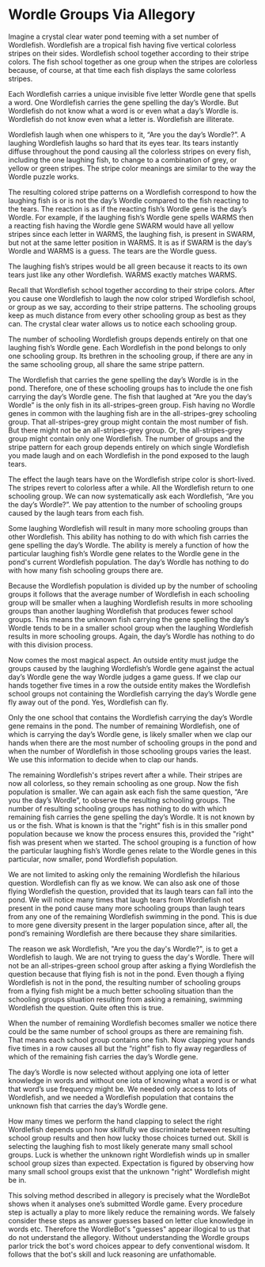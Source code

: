# Wordle Groups Via Allegory

Imagine a crystal clear water pond teeming with a set number of Wordlefish. Wordlefish are a tropical fish having five vertical colorless stripes on their sides. Wordlefish school together according to their stripe colors. The fish school together as one group when the stripes are colorless because, of course, at that time each fish displays the same colorless stripes.

Each Wordlefish carries a unique invisible five letter Wordle gene that spells a word. One Wordlefish carries the gene spelling the day’s Wordle. But Wordlefish do not know what a word is or even what a day’s Wordle is. Wordlefish do not know even what a letter is. Wordlefish are illiterate.

Wordlefish laugh when one whispers to it, “Are you the day’s Wordle?”. A laughing Wordlefish laughs so hard that its eyes tear. Its tears instantly diffuse throughout the pond causing all the colorless stripes on every fish, including the one laughing fish, to change to a combination of grey, or yellow or green stripes. The stripe color meanings are similar to the way the Wordle puzzle works.

The resulting colored stripe patterns on a Wordlefish correspond to how the laughing fish is or is not the day’s Wordle compared to the fish reacting to the tears. The reaction is as if the reacting fish’s Wordle gene is the day’s Wordle. For example, if the laughing fish’s Wordle gene spells WARMS then a reacting fish having the Wordle gene SWARM would have all yellow stripes since each letter in WARMS, the laughing fish, is present in SWARM, but not at the same letter position in WARMS. It is as if SWARM is the day’s Wordle and WARMS is a guess. The tears are the Wordle guess.

The laughing fish’s stripes would be all green because it reacts to its own tears just like any other Wordlefish. WARMS exactly matches WARMS.

Recall that Wordlefish school together according to their stripe colors. After you cause one Wordlefish to laugh the now color striped Wordlefish school, or group as we say, according to their stripe patterns. The schooling groups keep as much distance from every other schooling group as best as they can. The crystal clear water allows us to notice each schooling group.

The number of schooling Wordlefish groups depends entirely on that one laughing fish’s Wordle gene. Each Wordlefish in the pond belongs to only one schooling group. Its brethren in the schooling group, if there are any in the same schooling group, all share the same stripe pattern.  

The Wordlefish that carries the gene spelling the day’s Wordle is in the pond. Therefore, one of these schooling groups has to include the one fish carrying the day’s Wordle gene. The fish that laughed at “Are you the day’s Wordle” is the only fish in its all-stripes-green group. Fish having no Wordle genes in common with the laughing fish are in the all-stripes-grey schooling group. That all-stripes-grey group might contain the most number of fish. But there might not be an all-stripes-grey group. Or, the all-stripes-grey group might contain only one Wordlefish. The number of groups and the stripe pattern for each group depends entirely on which single Wordlefish you made laugh and on each Wordlefish in the pond exposed to the laugh tears.

The effect the laugh tears have on the Wordlefish stripe color is short-lived. The stripes revert to colorless after a while. All the Wordlefish return to one schooling group. We can now systematically ask each Wordlefish, “Are you the day’s Wordle?”. We pay attention to the number of schooling groups caused by the laugh tears from each fish.

Some laughing Wordlefish will result in many more schooling groups than other Wordlefish. This ability has nothing to do with which fish carries the gene spelling the day’s Wordle. The ability is merely a function of how the particular laughing fish’s Wordle gene relates to the Wordle gene in the pond's current Wordlefish population. The day’s Wordle has nothing to do with how many fish schooling groups there are.

Because the Wordlefish population is divided up by the number of schooling groups it follows that the average number of Wordlefish in each schooling group will be smaller when a laughing Wordlefish results in more schooling groups than another laughing Wordlefish that produces fewer school groups. This means the unknown fish carrying the gene spelling the day’s Wordle tends to be in a smaller school group when the laughing Wordlefish results in more schooling groups. Again, the day’s Wordle has nothing to do with this division process.

Now comes the most magical aspect. An outside entity must judge the groups caused by the laughing Wordlefish’s Wordle gene against the actual day’s Wordle gene the way Wordle judges a game guess. If we clap our hands together five times in a row the outside entity makes the Wordlefish school groups not containing the Wordlefish carrying the day’s Wordle gene fly away out of the pond. Yes, Wordlefish can fly.

Only the one school that contains the Wordlefish carrying the day’s Wordle gene remains in the pond. The number of remaining Wordlefish, one of which is carrying the day’s Wordle gene, is likely smaller when we clap our hands when there are the most number of schooling groups in the pond and when the number of Wordlefish in those schooling groups varies the least. We use this information to decide when to clap our hands.

The remaining Wordlefish's stripes revert after a while. Their stripes are now all colorless, so they remain schooling as one group. Now the fish population is smaller. We can again ask each fish the same question, “Are you the day’s Wordle”, to observe the resulting schooling groups. The number of resulting schooling groups has nothing to do with which remaining fish carries the gene spelling the day’s Wordle. It is not known by us or the fish. What is known is that the "right" fish is in this smaller pond population because we know the process ensures this, provided the "right" fish was present when we started. The school grouping is a function of how the particular laughing fish’s Wordle genes relate to the Wordle genes in this particular, now smaller, pond Wordlefish population.

We are not limited to asking only the remaining Wordlefish the hilarious question. Wordlefish can fly as we know. We can also ask one of those flying Wordlefish the question, provided that its laugh tears can fall into the pond. We will notice many times that laugh tears from Wordlefish not present in the pond cause many more schooling groups than laugh tears from any one of the remaining Wordlefish swimming in the pond. This is due to more gene diversity present in the larger population since, after all, the pond’s remaining Wordlefish are there because they share similarities.

The reason we ask Wordlefish, "Are you the day's Wordle?", is to get a Wordlefish to laugh. We are not trying to guess the day's Wordle. There will not be an all-stripes-green school group after asking a flying Wordlefish the question because that flying fish is not in the pond. Even though a flying Wordlefish is not in the pond, the resulting number of schooling groups from a flying fish might be a much better schooling situation than the schooling groups situation resulting from asking a remaining, swimming Wordlefish the question. Quite often this is true.

When the number of remaining Wordlefish becomes smaller we notice there could be the same number of school groups as there are remaining fish. That means each school group contains one fish. Now clapping your hands five times in a row causes all but the “right” fish to fly away regardless of which of the remaining fish carries the day’s Wordle gene.

The day’s Wordle is now selected without applying one iota of letter knowledge in words and without one iota of knowing what a word is or what that word’s use frequency might be. We needed only access to lots of Wordlefish, and we needed a Wordlefish population that contains the unknown fish that carries the day’s Wordle gene.

How many times we perform the hand clapping to select the right Wordlefish depends upon how skillfully we discriminate between resulting school group results and then how lucky those choices turned out. Skill is selecting the laughing fish to most likely generate many small school groups. Luck is whether the unknown right Wordlefish winds up in smaller school group sizes than expected. Expectation is figured by observing how many small school groups exist that the unknown "right" Wordlefish might be in.

This solving method described in allegory is precisely what the WordleBot shows when it analyses one’s submitted Wordle game. Every procedure step is actually a play to more likely reduce the remaining words. We falsely consider these steps as answer guesses based on letter clue knowledge in words etc. Therefore the WordleBot's "guesses" appear illogical to us that do not understand the allegory. Without understanding the Wordle groups parlor trick the bot's word choices appear to defy conventional wisdom. It follows that the bot's skill and luck reasoning are unfathomable.
